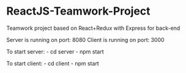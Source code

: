 # ReactJS-Teamwork-Project
Teamwork project based on React+Redux with Express for back-end

Server is running on port: 8080
Client is running on port: 3000

To start server:
    - cd server
    - npm start

To start client:
    - cd client
    - npm start